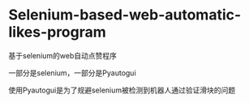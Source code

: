 # Selenium-based-web-automatic-likes-program
基于selenium的web自动点赞程序

一部分是selenium，一部分是Pyautogui

使用Pyautogui是为了规避selenium被检测到机器人通过验证滑块的问题
